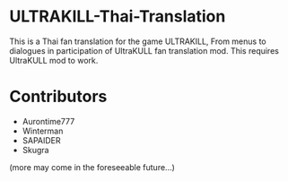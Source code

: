 # ULTRAKILL-Thai-Translation
This is a Thai fan translation for the game ULTRAKILL, From menus to dialogues in participation of UltraKULL fan translation mod. This requires UltraKULL mod to work.

# Contributors
- Aurontime777
- Winterman
- SAPAIDER
- Skugra

(more may come in the foreseeable future...)
